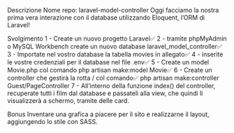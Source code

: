 Descrizione
Nome repo: laravel-model-controller
Oggi facciamo la nostra prima vera interazione con il database utilizzando Eloquent, l’ORM di Laravel!

Svolgimento
1 - Create un nuovo progetto Laravel✅
2 - tramite phpMyAdmin o MySQL Workbench create un nuovo database laravel_model_controller✅
3 - Importate nel vostro database la tabella movies in allegato✅
4 - inserite le vostre credenziali per il database nel file .env✅
5 - Create un model Movie.php col comando php artisan make:model Movie✅
6 - Create un controller che gestirà la rotta / col comando✅
php artisan make:controller Guest/PageController
7 - All’interno della funzione index() del controller, recuperate tutti i film dal database e passateli alla view, che quindi li visualizzerà a schermo, tramite delle card. 

Bonus 
Inventare una grafica a piacere per il sito e realizzarne il layout, aggiungendo lo stile con SASS.
